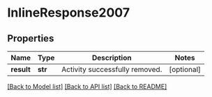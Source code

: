 # InlineResponse2007

## Properties
Name | Type | Description | Notes
------------ | ------------- | ------------- | -------------
**result** | **str** | Activity successfully removed. | [optional] 

[[Back to Model list]](../README.md#documentation-for-models) [[Back to API list]](../README.md#documentation-for-api-endpoints) [[Back to README]](../README.md)

